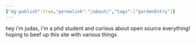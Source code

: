```yaml
---
{"dg-publish":true,"permalink":"/about/","tags":["gardenEntry"]}
---
```


hey i'm judas, i'm a phd student and curious about open source everything! hoping to beef up this site with various things
